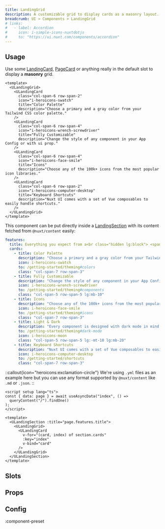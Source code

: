```yaml
---
title: LandingGrid
description: A customizable grid to display cards as a masonry layout.
breadcrumb: UI > Components > LandingGrid
# links:
#   - label: Accordion
#     icon: i-simple-icons-nuxtdotjs
#     to: "https://ui.nuxt.com/components/accordion"
---
```


## Usage

Use some [LandingCard](/ui/components/landing-card), [PageCard](/ui/components/page-card) or anything really in the default slot to display a **masonry** grid.

```vue [example.vue]
<template>
  <ULandingGrid>
    <ULandingCard
      class="col-span-6 row-span-2"
      icon="i-heroicons-swatch"
      title="Color Palette"
      description="Choose a primary and a gray color from your Tailwind CSS color palette."
    />
    <ULandingCard
      class="col-span-6 row-span-4"
      icon="i-heroicons-wrench-screwdriver"
      title="Fully Customizable"
      description="Change the style of any component in your App Config or with ui prop."
    />
    <ULandingCard
      class="col-span-6 row-span-4"
      icon="i-heroicons-face-smile"
      title="Icons"
      description="Choose any of the 100k+ icons from the most popular icon libraries."
    />
    <ULandingCard
      class="col-span-6 row-span-2"
      icon="i-heroicons-computer-desktop"
      title="Keyboard Shortcuts"
      description="Nuxt UI comes with a set of Vue composables to easily handle shortcuts."
    />
  </ULandingGrid>
</template>
```

This component can be put directly inside a [LandingSection](/ui/components/landing-section) with its content fetched from `@nuxt/content` easily:

```yml [content/index.yml]
features:
  title: Everything you expect from a<br class="hidden lg:block"> <span class="text-primary">UI component library</span>
  cards:
    - title: Color Palette
      description: "Choose a primary and a gray color from your Tailwind CSS color palette. Components will be styled accordingly."
      icon: i-heroicons-swatch
      to: /getting-started/theming#colors
      class: "col-span-7 row-span-3"
    - title: Fully Customizable
      description: "Change the style of any component in your App Config or customize them specifically through the ui prop."
      icon: i-heroicons-wrench-screwdriver
      to: /getting-started/theming#components
      class: "col-span-5 row-span-5 lg:mb-10"
    - title: Icons
      description: "Choose any of the 100k+ icons from the most popular icon libraries with the Icon component or the icon prop."
      icon: i-heroicons-face-smile
      to: /getting-started/theming#icons
      class: "col-span-7 row-span-3"
    - title: Light & Dark
      description: "Every component is designed with dark mode in mind. Works out of the box with @nuxtjs/color-mode."
      to: /getting-started/theming#dark-mode
      icon: i-heroicons-moon
      class: "col-span-5 row-span-5 lg:-mt-10 lg:mb-20"
    - title: Keyboard Shortcuts
      description: "Nuxt UI comes with a set of Vue composables to easily handle keyboard shortcuts in your app."
      icon: i-heroicons-computer-desktop
      to: /getting-started/shortcuts
      class: "col-span-7 row-span-3"
```

::callout{icon="heroicons:exclamation-circle"}
We're using `.yml` files as an example here but you can use any format supported by `@nuxt/content` like `.md` or `.json`.
::

```vue [pages/index.vue]
<script setup lang="ts">
const { data: page } = await useAsyncData("index", () =>
  queryContent("/").findOne()
);
</script>

<template>
  <ULandingSection :title="page.features.title">
    <ULandingGrid>
      <ULandingCard
        v-for="(card, index) of section.cards"
        :key="index"
        v-bind="card"
      />
    </ULandingGrid>
  </ULandingSection>
</template>
```

## Slots

<!-- component-slots -->

## Props

<!-- components-props -->

## Config

:component-preset
